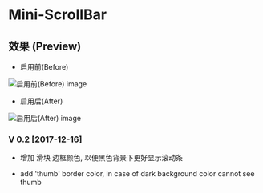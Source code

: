 # Mini-ScrollBar

## 效果 (Preview)
- 启用前(Before)

![启用前(Before) image](https://github.com/woolition/greasyforks/raw/master/img/miniScrollbar2.png)

- 启用后(After)

![启用后(After) image](https://github.com/woolition/greasyforks/raw/master/img/miniScrollbar1.png)

### V 0.2 [2017-12-16]

- 增加 滑块 边框颜色, 以便黑色背景下更好显示滚动条

- add 'thumb' border color, in case of dark background color cannot see thumb
